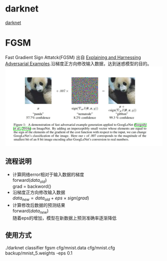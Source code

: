 # darknet #
[darknet](pjreddie.com/darknet/)

# FGSM #
Fast Gradient Sign Attatck(FGSM) 出自 [Explaining and Harnessing Adversarial Examples](https://arxiv.org/abs/1412.6572).沿梯度正方向修改输入数据，达到迷惑模型的目的。   
![fgsm](https://github.com/z01nl1o02/darknet/blob/dev/fgsm.jpg)
## 流程说明
   * 计算网络error相对于输入数据的梯度   
     forward($data_{old}$)   
     grad = backword()
   * 沿梯度正方向修改输入数据   
     $data_{new} = data_{old} + eps \times sign(grad)$
   * 计算修改后数据的预测结果   
     forward($data_{new}$)   
  随着eps的增加，模型在新数据上预测准确率逐渐降低
      
## 使用方式
 ./darknet classifier fgsm cfg/mnist.data  cfg/mnist.cfg backup/mnist_5.weights -eps 0.1




